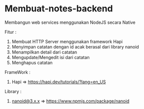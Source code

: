 # Membuat-notes-backend 
Membangun web services menggunakan NodeJS secara Native

Fitur :
1. Membuat HTTP Server menggunakan framework Hapi
2. Menyimpan catatan dengan id acak berasal dari library nanoid
3. Menampilkan detail dari catatan
4. Mengupdate/Mengedit isi dari catatan
5. Menghapus catatan

FrameWork :
1. Hapi => https://hapi.dev/tutorials/?lang=en_US

Library :
1. nanoid@3.x.x => https://www.npmjs.com/package/nanoid
